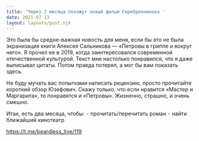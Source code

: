 ```yaml
---
title: 'Через 2 месяца покажут новый фильм Серебренникова '
date: 2021-07-13
layout: layouts/post.njk
---
```


Это была бы средне-важная новость для меня, если бы это не была экранизация книги Алексея Сальникова — «Петровы в гриппе и вокруг него». Я прочел ее в 2019, когда заинтересовался современной отечественной культурой. Текст мне настолько понравился, что я даже выписывал цитаты. Потом правда потерял, а мог бы вам показать здесь. 

Не буду мучать вас попытками написать рецензию, просто прочитайте короткий обзор Юзефович. Скажу только, что если нравится «Мастер и Маргарита», то понравятся и «Петровы». Жизненно, страшно, и очень смешно. 

Итак, есть два месяца, чтобы:
 ⁃ прочитать/перечитать роман
 ⁃ найти ближайший кинотеатр


https://t.me/beardless_live/119